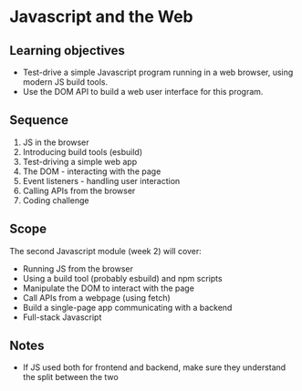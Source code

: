 # Javascript and the Web

## Learning objectives

* Test-drive a simple Javascript program running in a web browser, using modern JS build tools.
* Use the DOM API to build a web user interface for this program.

## Sequence

1. JS in the browser
2. Introducing build tools (esbuild)
3. Test-driving a simple web app
4. The DOM - interacting with the page
5. Event listeners - handling user interaction
6. Calling APIs from the browser
7. Coding challenge

## Scope

The second Javascript module (week 2) will cover:
 * Running JS from the browser
 * Using a build tool (probably esbuild) and npm scripts
 * Manipulate the DOM to interact with the page
 * Call APIs from a webpage (using fetch)
 * Build a single-page app communicating with a backend
 * Full-stack Javascript

## Notes

- If JS used both for frontend and backend, make sure they understand the split between the two